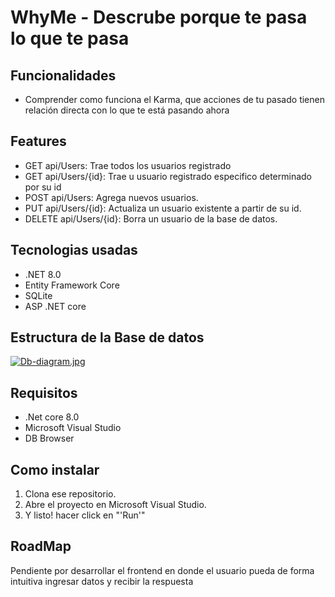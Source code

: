 # WhyMe - Descrube porque te pasa lo que te pasa

## Funcionalidades
- Comprender como funciona el Karma, que acciones de tu pasado tienen relación directa con lo que te está pasando ahora

## Features
- GET api/Users: Trae todos los usuarios registrado
- GET api/Users/{id}: Trae u usuario registrado especifico determinado por su id
- POST api/Users: Agrega nuevos usuarios.
- PUT api/Users/{id}: Actualiza un usuario existente a partir de su id.
- DELETE api/Users/{id}: Borra un usuario de la base de datos.

## Tecnologias usadas
- .NET 8.0
- Entity Framework Core
- SQLite
- ASP .NET core

## Estructura de la Base de datos
[![Db-diagram.jpg](https://i.postimg.cc/D0Xcw1kZ/Db-diagram.jpg)](https://postimg.cc/9wc9xRf5)

## Requisitos
- .Net core 8.0
- Microsoft Visual Studio
- DB Browser

## Como instalar
1. Clona ese repositorio.
2. Abre el proyecto en Microsoft Visual Studio.
3. Y listo! hacer click en "'Run'"

## RoadMap
Pendiente por desarrollar el frontend en donde el usuario pueda de forma intuitiva ingresar datos y recibir la respuesta

